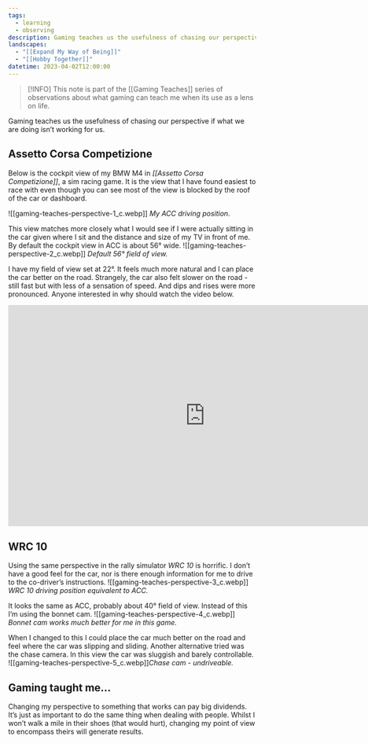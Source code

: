 ```yaml
---
tags:
  - learning
  - observing
description: Gaming teaches us the usefulness of chasing our perspective if what we are doing isn’t working for us. I use sim-racing to help explain.
landscapes:
  - "[[Expand My Way of Being]]"
  - "[[Hobby Together]]"
datetime: 2023-04-02T12:00:00
---
```

> [!INFO] This note is part of the [[Gaming Teaches]] series of observations about what gaming can teach me when its use as a lens on life.

Gaming teaches us the usefulness of chasing our perspective if what we are doing isn’t working for us.

## Assetto Corsa Competizione
Below is the cockpit view of my BMW M4 in *[[Assetto Corsa Competizione]]*, a sim racing game. It is the view that I have found easiest to race with even though you can see most of the view is blocked by the roof of the car or dashboard. 

![[gaming-teaches-perspective-1_c.webp]]
*My ACC driving position.*

This view matches more closely what I would see if I were actually sitting in the car given where I sit and the distance and size of my TV in front of me. By default the cockpit view in ACC is about 56° wide.
![[gaming-teaches-perspective-2_c.webp]]
*Default 56° field of view.*

I have my field of view set at 22°. It feels much more natural and I can place the car better on the road. Strangely, the car also felt slower on the road - still fast but with less of a sensation of speed. And dips and rises were more pronounced. Anyone interested in why should watch the video below.

<iframe width="800" height="450" src="https://www.youtube.com/embed/AbbxkX7kS_M?si=83Fo2DuMvORk7wGb" title="YouTube video player" frameborder="0" allow="accelerometer; autoplay; clipboard-write; encrypted-media; gyroscope; picture-in-picture; web-share" allowfullscreen></iframe>

## WRC 10
Using the same perspective in the rally simulator _WRC 10_ is horrific. I don’t have a good feel for the car, nor is there enough information for me to drive to the co-driver’s instructions.
![[gaming-teaches-perspective-3_c.webp]]
*WRC 10 driving position equivalent to ACC.*

It looks the same as ACC, probably about 40° field of view. Instead of this I’m using the bonnet cam.
![[gaming-teaches-perspective-4_c.webp]]
*Bonnet cam works much better for me in this game.*

When I changed to this I could place the car much better on the road and feel where the car was slipping and sliding. Another alternative tried was the chase camera. In this view the car was sluggish and barely controllable.
![[gaming-teaches-perspective-5_c.webp]]*Chase cam - undriveable.*

## Gaming taught me…
Changing my perspective to something that works can pay big dividends. It’s just as important to do the same thing when dealing with people. Whilst I won’t walk a mile in their shoes (that would hurt), changing my point of view to encompass theirs will generate results.